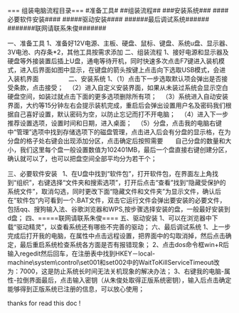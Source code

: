 === 组装电脑流程目录===
#准备工具#
##组装流程##
###安装系统###
####必要软件安装####
#####驱动安装####
######最后调试系统######
#######联网请联系朱俊#######

一、准备工具
1、准备好12V电源、主板、硬盘、鼠标、键盘、系统u盘、显示器、3V电池、内存条*2，其他工具按需求添加
二、组装流程
1、接好电源和显示器及硬盘等外接装置后插上U盘，通电等待开机，同时快速多次点击F7键进入装机模式，进入后界面如图中显示，在键盘的箭头按键上点击向下选取USB模式，会进入装机界面
                
二、安装系统
1、（1）点击下一步选取默认项会弹出是否接受条款，点击接受；
   （2）进入自定义安装界面，如果从未装过系统会显示空白硬盘空间，如装过就点击下面的更多选项删除所有项；
   （3）系统进入自动安装界面，大约等15分钟左右会提示装机完成，重启后会弹出设置用户名及密码我们根据自己喜好设置，默认密码为空，以防止忘记而打不开电脑； 
   （4）进入下一步推荐设置选项，设置时间和日期，进入桌面；
   （5）分盘，点击我的电脑右键中“管理”选项中找到存储选项下的磁盘管理，点击进入后会有分盘的显示格，在为分盘的格子处右键会出现添加分区，点击确定后按照需要        自己分盘的数量和大小，我们这里每个盘一般设置数值为102401MB，最后一个盘直接右键创建分区，确认就可以了，也可以把盘空间全部平均分为若干个；
 
三、必要软件安装
    1、在U盘中找到“软件包”，打开软件包，在界面左上角找到“组织”，右键选择“文件夹和搜索选项”，打开后点击“查看”找到“隐藏受保护的系统文件”，取消勾选，同时更改下面“隐藏文件和文件夹”为显示文件，确认后在“软件包”内可看到一个.BAT文件，双击它运行文件会弹出要安装的必要文件，包括qq、搜狗输入法、谷歌浏览器和WPS,按步骤选择安装的盘，一般最好安装到d盘；
四、=====联网请联系朱俊====
五、驱动安装
1、可以在浏览器中下载“驱动精灵”，以查看系统还有哪些不完善的驱动；
六、最后调试系统
1、上一步完成后打开我的电脑，在属性中点击远程设置，把界面中的勾取消掉，然后点击确定，最后重启系统检查系统各方面是否有报错现象；
2、点击dos命令框win+R后输入regedit然后回车，在注册表中找到HKEY－local-machine\system\control\set001和set002中的WaitToKillServiceTimeout改为：7000，这是防止系统长时间无法关机现象的解决办法；
3、右键我的电脑-属性-拉倒界面最后，点击输入密钥（从朱俊处取得正版系统密钥），输入后点击确定能够得到正版系统已注册的信息，可以放心使用；

thanks for read this doc !
